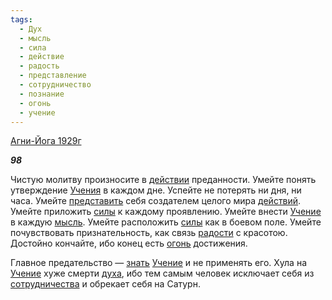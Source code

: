 ```yaml
---
tags:
  - Дух
  - мысль
  - сила
  - действие
  - радость
  - представление
  - сотрудничество
  - познание
  - огонь
  - учение
---
```

[Агни-Йога 1929г](https://127.0.0.1:4002/agni/1929)

___98___

Чистую молитву произносите в [действии](../../../tags/#действие) преданности. Умейте понять утверждение [Учения](../../../tags/#учение) в каждом дне. Успейте не потерять ни дня, ни часа. Умейте [представить](../../../tags/#представление) себя создателем целого мира [действий](../../../tags/#действие). Умейте приложить [силы](../../../tags/#сила) к каждому проявлению. Умейте внести [Учение](../../../tags/#учение) в каждую [мысль](../../../tags/#мысль). Умейте расположить [силы](../../../tags/#сила) как в боевом поле. Умейте почувствовать признательность, как связь [радости](../../../tags/#радость) с красотою. Достойно кончайте, ибо конец есть [огонь](../../../tags/#огонь) достижения.   

Главное предательство — [знать](../../../tags/#познание) [Учение](../../../tags/#учение) и не применять его. Хула на [Учение](../../../tags/#учение) хуже смерти [духа](../../../tags/#Дух), ибо тем самым человек исключает себя из [сотрудничества](../../../tags/#сотрудничество) и обрекает себя на Сатурн.
